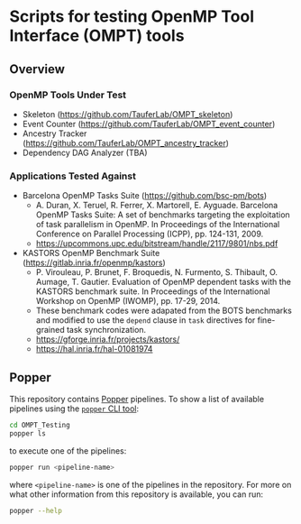 # Scripts for testing OpenMP Tool Interface (OMPT) tools

## Overview

### OpenMP Tools Under Test
* Skeleton (https://github.com/TauferLab/OMPT_skeleton)
* Event Counter (https://github.com/TauferLab/OMPT_event_counter)
* Ancestry Tracker (https://github.com/TauferLab/OMPT_ancestry_tracker)
* Dependency DAG Analyzer (TBA)

### Applications Tested Against
* Barcelona OpenMP Tasks Suite (https://github.com/bsc-pm/bots)
    * A. Duran, X. Teruel, R. Ferrer, X. Martorell, E. Ayguade. 
      Barcelona OpenMP Tasks Suite: A set of benchmarks targeting the exploitation of task parallelism in OpenMP. 
      In Proceedings of the International Conference on Parallel Processing (ICPP), pp. 124-131, 2009.
    * https://upcommons.upc.edu/bitstream/handle/2117/9801/nbs.pdf
* KASTORS OpenMP Benchmark Suite (https://gitlab.inria.fr/openmp/kastors) 
    * P. Virouleau, P. Brunet, F. Broquedis, N. Furmento, S. Thibault, O. Aumage, T. Gautier. 
      Evaluation of OpenMP dependent tasks with the KASTORS benchmark suite. 
      In Proceedings of the International Workshop on OpenMP (IWOMP), pp. 17-29, 2014.
    * These benchmark codes were adapated from the BOTS benchmarks
      and modified to use the `depend` clause in `task` directives
      for fine-grained task synchronization. 
    * https://gforge.inria.fr/projects/kastors/
    * https://hal.inria.fr/hal-01081974

## Popper

This repository contains [Popper](https://github.com/systemslab/popper)
pipelines. To show a list of available pipelines using the
[`popper` CLI tool](https://github.com/systemslab/popper):

```bash
cd OMPT_Testing
popper ls
```

to execute one of the pipelines:

```bash
popper run <pipeline-name>
```

where `<pipeline-name>` is one of the pipelines in the repository.
For more on what other information from this repository is available,
you can run:

```bash
popper --help
```

